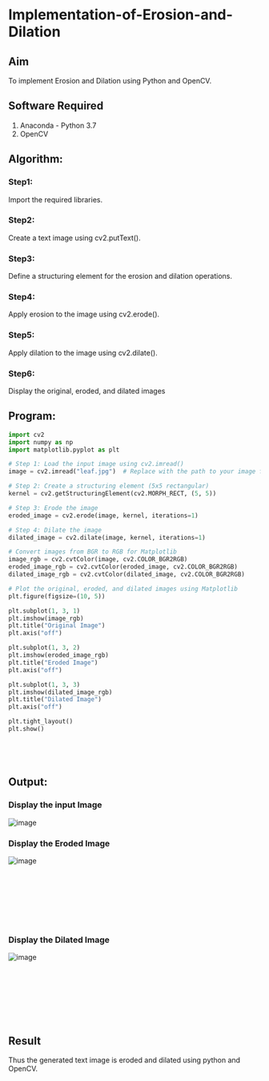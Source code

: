 # Implementation-of-Erosion-and-Dilation
## Aim
To implement Erosion and Dilation using Python and OpenCV.
## Software Required
1. Anaconda - Python 3.7
2. OpenCV
## Algorithm:
### Step1:
Import the required libraries.
<br>


### Step2:
Create a text image using cv2.putText().
<br>

### Step3:
Define a structuring element for the erosion and dilation operations.
<br>

### Step4:
Apply erosion to the image using cv2.erode().
<br>

### Step5:
Apply dilation to the image using cv2.dilate().
<br>

### Step6:
Display the original, eroded, and dilated images
 
## Program:

``` Python
import cv2
import numpy as np
import matplotlib.pyplot as plt

# Step 1: Load the input image using cv2.imread()
image = cv2.imread("leaf.jpg")  # Replace with the path to your image file

# Step 2: Create a structuring element (5x5 rectangular)
kernel = cv2.getStructuringElement(cv2.MORPH_RECT, (5, 5))

# Step 3: Erode the image
eroded_image = cv2.erode(image, kernel, iterations=1)

# Step 4: Dilate the image
dilated_image = cv2.dilate(image, kernel, iterations=1)

# Convert images from BGR to RGB for Matplotlib
image_rgb = cv2.cvtColor(image, cv2.COLOR_BGR2RGB)
eroded_image_rgb = cv2.cvtColor(eroded_image, cv2.COLOR_BGR2RGB)
dilated_image_rgb = cv2.cvtColor(dilated_image, cv2.COLOR_BGR2RGB)

# Plot the original, eroded, and dilated images using Matplotlib
plt.figure(figsize=(10, 5))

plt.subplot(1, 3, 1)
plt.imshow(image_rgb)
plt.title("Original Image")
plt.axis("off")

plt.subplot(1, 3, 2)
plt.imshow(eroded_image_rgb)
plt.title("Eroded Image")
plt.axis("off")

plt.subplot(1, 3, 3)
plt.imshow(dilated_image_rgb)
plt.title("Dilated Image")
plt.axis("off")

plt.tight_layout()
plt.show()






```
## Output:

### Display the input Image
![image](https://github.com/user-attachments/assets/bf338ac6-586d-4469-81ed-71a8270aaa86)

### Display the Eroded Image
![image](https://github.com/user-attachments/assets/533b27ae-4c72-40fd-9c7c-161b42747170)

<br>
<br>
<br>
<br>
<br>
<br>

### Display the Dilated Image
![image](https://github.com/user-attachments/assets/f5cb28f9-a85b-4410-9d1b-ec375a819a5e)

<br>
<br>
<br>
<br>
<br>
<br>

## Result
Thus the generated text image is eroded and dilated using python and OpenCV.
